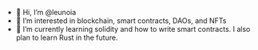- 👋 Hi, I’m @leunoia
- 👀 I’m interested in blockchain, smart contracts, DAOs, and NFTs
- 🌱 I’m currently learning solidity and how to write smart contracts. I also plan to learn Rust in the future.

<!---
leunoia/leunoia is a ✨ special ✨ repository because its `README.md` (this file) appears on your GitHub profile.
You can click the Preview link to take a look at your changes.
--->
